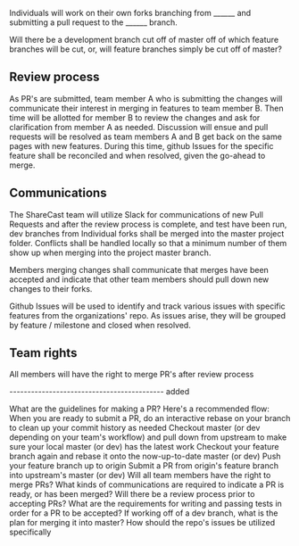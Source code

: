 Individuals will work on their own forks branching from ______   and submitting a pull request to the ______ branch.


Will there be a development branch cut off of master off of which feature branches will be cut, or, will feature branches simply be cut off of master?

## Review process
As PR's are submitted,  team member A who is submitting the changes will communicate their interest in merging in features to team member B. Then time will be allotted for member B to review the changes and ask for clarification from member A as needed. Discussion will ensue and pull requests will be resolved as team members A and B get back on the same pages with new features. During this time, github Issues for the specific feature shall be reconciled and when resolved, given the go-ahead to merge.

## Communications
The ShareCast team will utilize Slack for communications of new Pull Requests and after the review process is complete, and test have been run, dev branches from Individual forks shall be merged into the master project folder. Conflicts shall be handled locally so that a minimum number of them show up when merging into the project master branch.

Members merging changes shall communicate that merges have been accepted and indicate that other team members should pull down new changes to their forks.

Github Issues will be used to identify and track various issues with specific features from the organizations' repo. As issues arise, they will be grouped by feature / milestone and closed when resolved.

## Team rights
All members will have the right to merge PR's after review process



------------------------------------------- added


What are the guidelines for making a PR? Here's a recommended flow:
When you are ready to submit a PR, do an interactive rebase on your branch to clean up your commit history as needed
Checkout master (or dev depending on your team's workflow) and pull down from upstream to make sure your local master (or dev) has the latest work
Checkout your feature branch again and rebase it onto the now-up-to-date master (or dev)
Push your feature branch up to origin
Submit a PR from origin's feature branch into upstream's master (or dev)
Will all team members have the right to merge PRs?
What kinds of communications are required to indicate a PR is ready, or has been merged?
Will there be a review process prior to accepting PRs?
What are the requirements for writing and passing tests in order for a PR to be accepted?
If working off of a dev branch, what is the plan for merging it into master?
How should the repo's issues be utilized specifically
